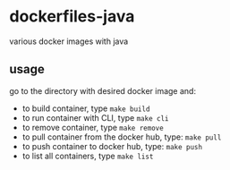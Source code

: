 # dockerfiles-java
various docker images with java

usage
-----

go to the directory with desired docker image and:

- to build container, type `make build`
- to run container with CLI, type `make cli`
- to remove container, type `make remove`
- to pull container from the docker hub, type: `make pull`
- to push container to docker hub, type: `make push`
- to list all containers, type  `make list`
